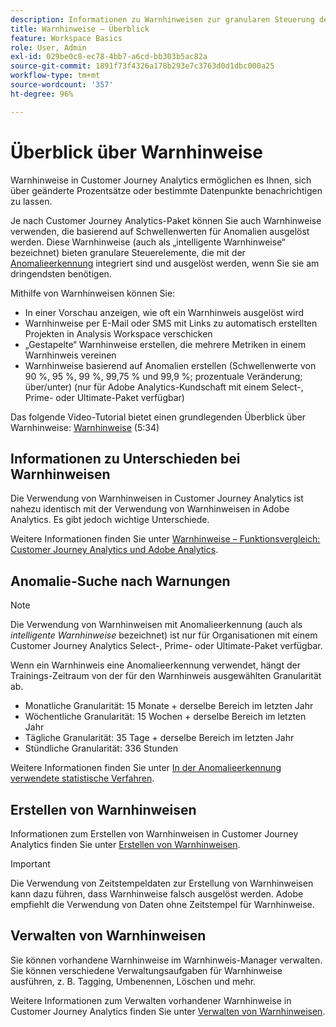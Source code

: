 ```yaml
---
description: Informationen zu Warnhinweisen zur granularen Steuerung der Benachrichtigungen und Integration mit der Anomalieerkennung.
title: Warnhinweise – Überblick
feature: Workspace Basics
role: User, Admin
exl-id: 029be0c8-ec78-4bb7-a6cd-bb303b5ac82a
source-git-commit: 1891f73f4326a178b293e7c3763d0d1dbc000a25
workflow-type: tm+mt
source-wordcount: '357'
ht-degree: 96%

---
```


# Überblick über Warnhinweise

Warnhinweise in Customer Journey Analytics ermöglichen es Ihnen, sich über geänderte Prozentsätze oder bestimmte Datenpunkte benachrichtigen zu lassen.

Je nach Customer Journey Analytics-Paket können Sie auch Warnhinweise verwenden, die basierend auf Schwellenwerten für Anomalien ausgelöst werden. Diese Warnhinweise (auch als „intelligente Warnhinweise“ bezeichnet) bieten granulare Steuerelemente, die mit der [Anomalieerkennung](/help/analysis-workspace/c-anomaly-detection/anomaly-detection.md) integriert sind und ausgelöst werden, wenn Sie sie am dringendsten benötigen.

Mithilfe von Warnhinweisen können Sie:

* In einer Vorschau anzeigen, wie oft ein Warnhinweis ausgelöst wird
* Warnhinweise per E-Mail oder SMS mit Links zu automatisch erstellten Projekten in Analysis Workspace verschicken
* „Gestapelte“ Warnhinweise erstellen, die mehrere Metriken in einem Warnhinweis vereinen
* Warnhinweise basierend auf Anomalien erstellen (Schwellenwerte von 90 %, 95 %, 99 %, 99,75 % und 99,9 %; prozentuale Veränderung; über/unter) (nur für Adobe Analytics-Kundschaft mit einem Select-, Prime- oder Ultimate-Paket verfügbar)

Das folgende Video-Tutorial bietet einen grundlegenden Überblick über Warnhinweise: [Warnhinweise](https://experienceleague.adobe.com/docs/analytics-learn/tutorials/data-science/intelligent-alerts.html?lang=de) (5:34)

## Informationen zu Unterschieden bei Warnhinweisen

Die Verwendung von Warnhinweisen in Customer Journey Analytics ist nahezu identisch mit der Verwendung von Warnhinweisen in Adobe Analytics. Es gibt jedoch wichtige Unterschiede.

Weitere Informationen finden Sie unter [Warnhinweise – Funktionsvergleich: Customer Journey Analytics und Adobe Analytics](/help/components/c-intelligent-alerts/alerts-feature-comparison.md).

## Anomalie-Suche nach Warnungen

>[!NOTE]
>
>Die Verwendung von Warnhinweisen mit Anomalieerkennung (auch als _intelligente Warnhinweise_ bezeichnet) ist nur für Organisationen mit einem Customer Journey Analytics Select-, Prime- oder Ultimate-Paket verfügbar.

Wenn ein Warnhinweis eine Anomalieerkennung verwendet, hängt der Trainings-Zeitraum von der für den Warnhinweis ausgewählten Granularität ab.

* Monatliche Granularität: 15 Monate + derselbe Bereich im letzten Jahr
* Wöchentliche Granularität: 15 Wochen + derselbe Bereich im letzten Jahr
* Tägliche Granularität: 35 Tage + derselbe Bereich im letzten Jahr
* Stündliche Granularität: 336 Stunden

Weitere Informationen finden Sie unter [In der Anomalieerkennung verwendete statistische Verfahren](/help/analysis-workspace/c-anomaly-detection/statistics-anomaly-detection.md).

## Erstellen von Warnhinweisen

Informationen zum Erstellen von Warnhinweisen in Customer Journey Analytics finden Sie unter [Erstellen von Warnhinweisen](/help/components/c-intelligent-alerts/alert-builder.md).

>[!IMPORTANT]
>
>Die Verwendung von Zeitstempeldaten zur Erstellung von Warnhinweisen kann dazu führen, dass Warnhinweise falsch ausgelöst werden. Adobe empfiehlt die Verwendung von Daten ohne Zeitstempel für Warnhinweise.

## Verwalten von Warnhinweisen

Sie können vorhandene Warnhinweise im Warnhinweis-Manager verwalten. Sie können verschiedene Verwaltungsaufgaben für Warnhinweise ausführen, z. B. Tagging, Umbenennen, Löschen und mehr.

Weitere Informationen zum Verwalten vorhandener Warnhinweise in Customer Journey Analytics finden Sie unter [Verwalten von Warnhinweisen](/help/components/c-intelligent-alerts/alert-manager.md).

